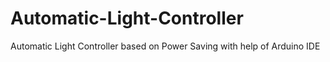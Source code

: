 # Automatic-Light-Controller
Automatic Light Controller based on Power Saving with help of Arduino IDE
